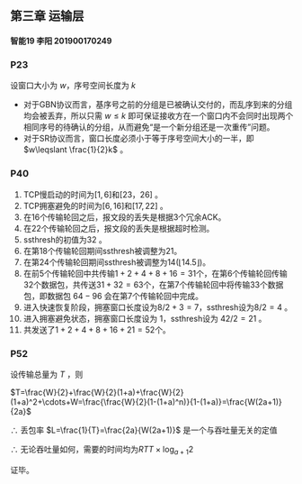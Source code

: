 ## 第三章 运输层

#### 智能19 李阳 201900170249

### P23

设窗口大小为 $w$，序号空间长度为 $k$

- 对于GBN协议而言，基序号之前的分组是已被确认交付的，而乱序到来的分组均会被丢弃，所以只需 $w\leqslant k$ 即可保证接收方在一个窗口内不会同时出现两个相同序号的待确认的分组，从而避免“是一个新分组还是一次重传”问题。
- 对于SR协议而言，窗口长度必须小于等于序号空间大小的一半，即 $w\leqslant \frac{1}{2}k$ 。

### P40

1. TCP慢启动的时间为$\left[1,6\right]$和$\left[23，26\right]$ 。
2. TCP拥塞避免的时间为$\left[6,16\right]$和$\left[17,22\right]$ 。
3. 在16个传输轮回之后，报文段的丢失是根据3个冗余ACK。
4. 在22个传输轮回之后，报文段的丢失是根据超时检测。
5. ssthresh的初值为32 。
6. 在第18个传输轮回期间ssthresh被调整为21。
7. 在第24个传输轮回期间ssthresh被调整为14$(\left\lfloor 14.5\right\rfloor )$。
8. 在前5个传输轮回中共传输$1+2+4+8+16=31$个，在第6个传输轮回传输32个数据包，共传送$31+32=63$个，在第7个传输轮回中将传输33个数据包，即数据包 $64-96$ 会在第7个传输轮回中完成。
9. 进入快速恢复阶段，拥塞窗口长度设为$8/2+3=7$，ssthresh设为$8/2=4$ 。
10. 进入拥塞避免状态，拥塞窗口长度设为 $1$，ssthresh设为 $42/2=21$ 。
11. 共发送了$1+2+4+8+16+21=52$个。

### P52

设传输总量为 $T$ ，则

$T=\frac{W}{2}+\frac{W}{2}(1+a)+\frac{W}{2}(1+a)^2+\cdots+W=\frac{\frac{W}{2}(1-(1+a)^n)}{1-(1+a)}=\frac{W(2a+1)}{2a}$

$\therefore$ 丢包率 $L=\frac{1}{T}=\frac{2a}{W(2a+1)}$ 是一个与吞吐量无关的定值

$\therefore$ 无论吞吐量如何，需要的时间均为$RTT\times\log_{a+1}2$

证毕。
